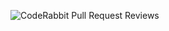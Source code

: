 ![CodeRabbit Pull Request Reviews](https://img.shields.io/coderabbit/prs/github/ahsanilya-s/Interactive-Hacking-interface-built-with-HTML-CSS-and-JavaScript?utm_source=oss&utm_medium=github&utm_campaign=ahsanilya-s%2FInteractive-Hacking-interface-built-with-HTML-CSS-and-JavaScript&labelColor=171717&color=FF570A&link=https%3A%2F%2Fcoderabbit.ai&label=CodeRabbit+Reviews)
